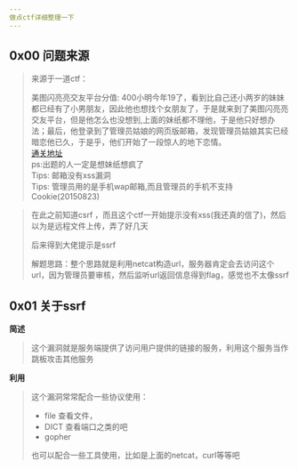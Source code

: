 ```yaml
---
做点ctf详细整理一下
---
```



## 0x00 问题来源

> 来源于一道ctf：
>
>  美图闪亮亮交友平台分值: 400小明今年19了，看到比自己还小两岁的妹妹都已经有了小男朋友，因此他也想找个女朋友了，于是就来到了美图闪亮亮交友平台，但是他怎么也没想到,上面的妹纸都不理他，于是他只好想办法；最后，他登录到了管理员姑娘的网页版邮箱，发现管理员姑娘其实已经暗恋他已久，于是乎，他们开始了一段惊人的地下恋情。  
> [通关地址](http://lab1.xseclab.com/xss4_730ee2b59ca3b71c25efa2147498b35e/index.php)  
> ps:出题的人一定是想妹纸想疯了  
> Tips: 邮箱没有xss漏洞  
> Tips: 管理员用的是手机wap邮箱,而且管理员的手机不支持Cookie\(20150823\)

> 在此之前知道csrf ，而且这个ctf一开始提示没有xss\(我还真的信了\)，然后以为是远程文件上传，弄了好几天
>
> 后来得到大佬提示是ssrf
>
> 解题思路：整个思路就是利用netcat构造url，服务器肯定会去访问这个url，因为管理员要审核，然后监听url返回信息得到flag，感觉也不太像ssrf

## 0x01 关于ssrf

**简述**

> 这个漏洞就是服务端提供了访问用户提供的链接的服务，利用这个服务当作跳板攻击其他服务

**利用**

> 这个漏洞常常配合一些协议使用：
>
> * file 查看文件，
> * DICT 查看端口之类的吧
> * gopher
>
> 也可以配合一些工具使用，比如是上面的netcat，curl等等吧
